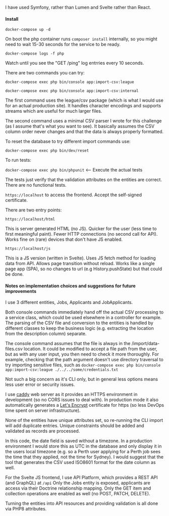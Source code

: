 I have used Symfony, rather than Lumen and Svelte rather than React.

#### Install

`docker-compose up -d`

On boot the php container runs `composer install` internally, so you might need to wait 15-30 seconds for the service to be
ready.

`docker-compose logs -f php`

Watch until you see the "GET /ping" log entrries every 10 seconds.

There are two commands you can try:

`docker-compose exec php bin/console app:import-csv:league`

`docker-compose exec php bin/console app:import-csv:internal`

The first command uses the league/csv package (which is what I would use for an actual production site).
It handles character encodings and supports streams which are useful for much larger files.

The second command uses a minimal CSV parser I wrote for this challenge (as I assume that's what you want to see).
It basically assumes the CSV column order never changes and that the data is always properly formatted.

To reset the database to try different import commands use:

`docker-compose exec php bin/dev/reset`

To run tests:

`docker-compose exec php bin/phpunit` <-- Execute the actual tests

The tests just verify that the validation attributes on the entities are correct.
There are no functional tests.

`https://localhost` to access the frontend. Accept the self-signed certificate.

There are two entry points:

`https://localhost/html`

This is server generated HTML (no JS). Quicker for the user (less time to first meaningful paint).
Fewer HTTP connections (no second call for API). Works fine on (rare) devices that don't have JS enabled.

`https://localhost/js`

This is a JS version (written in Svelte). Uses JS fetch method for loading data from API.
Allows page transition without reload. Works like a single page app (SPA), so no changes to url (e.g History.pushState)
but that could be done.

#### Notes on implementation choices and suggestions for future improvements

I use 3 different entities, Jobs, Applicants and JobApplicants.

Both console commands immediately hand off the actual CSV processing to a service class, which could be used elsewhere
in a controller for example. The parsing of the CSV file and conversion to the entities is handled by different classes
to keep the business logic (e.g. extracting the location from the description column) separate.

The console command assumes that the file is always in the /import/data-files.csv location.
It could be modified to accept a file path from the user, but as with any user input, you then need to check it more
thoroughly.
For example, checking that the path argument doesn't use directory traversal to try importing sensitive files, such as
`docker-compose exec php bin/console app:import-csv:league ./../../some/credentials.txt`

Not such a big concern as it's CLI only, but in general less options means less user error or security issues.

I use [caddy](https://caddyserver.com/) web server as it provides an HTTPS environment in development
(so no CORS issues to deal with).
In production mode it also automatically generates a [Let's Encrypt](https://letsencrypt.org/) certificate
for https (so less DevOps time spent on server infrastructure).

None of the entities have unique attributes set, so re-running the CLI import will add duplicate entries.
Unique constraints should be added and validated as records are processed.

In this code, the date field is saved without a timezone.
In a production environment I would store this as UTC in the database and only display it in the users
local timezone (e.g. so a Perth user applying for a Perth job sees the time that they applied, not the time for Sydney).
I would suggest that the tool that generates the CSV used ISO8601 format for the date column as well.

For the Svelte JS frontend, I use API Platform, which provides a REST API (and GraphQL) at `/api`
Only the Jobs entity is exposed, applicants are access via their Doctrine relationship mapping.
Only the GET item and collection operations are enabled as well (no POST, PATCH, DELETE).

Turning the entities into API resources and providing validation is all done via PHP8 attributes.
